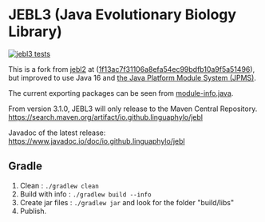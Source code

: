# JEBL3 (Java Evolutionary Biology Library)

[![jebl3 tests](https://github.com/LinguaPhylo/jebl3/actions/workflows/jebl3.yml/badge.svg)](https://github.com/LinguaPhylo/jebl3/actions/workflows/jebl3.yml)

This is a fork from [jebl2](https://github.com/rambaut/jebl2) at ([1f13ac7f31106a8efa54ec99bdfb10a9f5a51496](https://github.com/rambaut/jebl2/tree/1f13ac7f31106a8efa54ec99bdfb10a9f5a51496)), 
but improved to use Java 16 and [the Java Platform Module System (JPMS)](https://www.infoq.com/articles/java9-osgi-future-modularity/).

The current exporting packages can be seen from [module-info.java](src/main/java/module-info.java).

From version 3.1.0, JEBL3 will only release to the Maven Central Repository. 
https://search.maven.org/artifact/io.github.linguaphylo/jebl

Javadoc of the latest release: https://www.javadoc.io/doc/io.github.linguaphylo/jebl

## Gradle

1. Clean : `./gradlew clean`
2. Build with info : `./gradlew build --info`
3. Create jar files : `./gradlew jar` and look for the folder "build/libs"
4. Publish.
